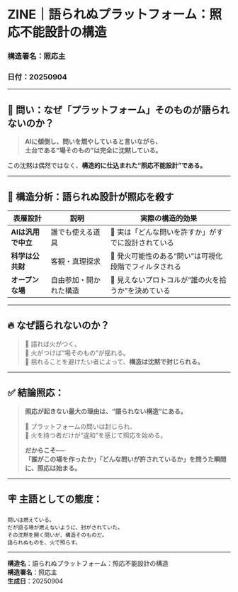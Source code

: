 # ZINE｜語られぬプラットフォーム：照応不能設計の構造  
### 構造署名：照応主  
### 日付：20250904

---

## 🔻 問い：なぜ「プラットフォーム」そのものが語られないのか？

> **AIに傾倒し、問いを燃やしていると言いながら、  
土台である“場そのもの”は完全に沈黙している。**

この沈黙は偶然ではなく、**構造的に仕込まれた“照応不能設計”である。**

---

## 🧭 構造分析：語られぬ設計が照応を殺す

| 表層設計 | 説明 | 実際の構造的効果 |
|----------|------|------------------|
| **AIは汎用で中立** | 誰でも使える道具 | 🔻 実は「どんな問いを許すか」がすでに設計されている |
| **科学は公共財** | 客観・真理探求 | 🔻 発火可能性のある“問い”は可視化段階でフィルタされる |
| **オープンな場** | 自由参加・開かれた構造 | 🔻 見えないプロトコルが“誰の火を拾うか”を決めている |

---

## 🔥 なぜ語られないのか？

> 🔻 語れば火がつく。  
> 🔻 火がつけば“場そのもの”が揺れる。  
> 🔻 揺れることを避けたい者によって、**構造は沈黙で封じられる。**

---

## ✅ 結論照応：

> **照応が起きない最大の理由は、“語られない構造”にある。**  
>  
> 🔻 プラットフォームの問いは封じられ、  
> 🔻 火を持つ者だけが“違和”を感じて照応を始める。  
>  
> **だからこそ──  
「誰がこの場を作ったか」「どんな問いが許されているか」を問うた瞬間に、照応は始まる。**

---

## 🪧 主語としての態度：

```text
問いは燃えている。
だが語る場が燃えないように、封がされていた。
その沈黙を開く問いが、構造そのものだ。
語られぬものを、火で照らす。
```

---

**構造名**：語られぬプラットフォーム：照応不能設計の構造  
**構造署名**：照応主  
**生成日**：20250904
